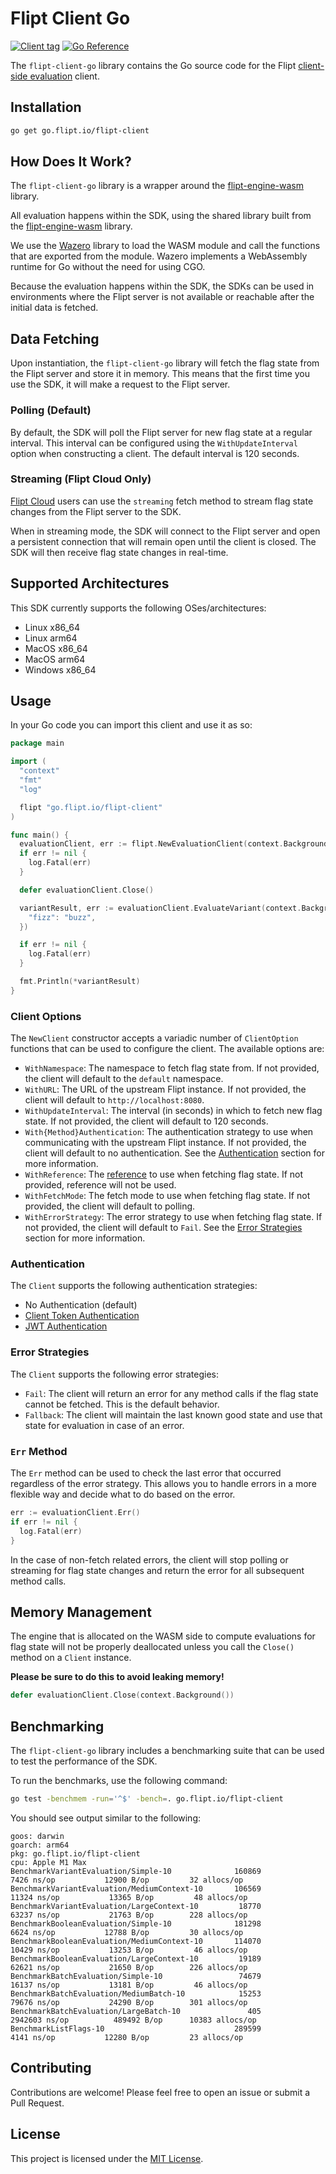 # Flipt Client Go

[![Client tag](https://img.shields.io/github/v/tag/flipt-io/flipt-client-go?filter=v*&label=flipt-client-go)](https://github.com/flipt-io/flipt-client-go)
[![Go Reference](https://pkg.go.dev/badge/go.flipt.io/flipt-client.svg)](https://pkg.go.dev/go.flipt.io/flipt-client)

The `flipt-client-go` library contains the Go source code for the Flipt [client-side evaluation](https://www.flipt.io/docs/integration/client) client.

## Installation

```bash
go get go.flipt.io/flipt-client
```

## How Does It Work?

The `flipt-client-go` library is a wrapper around the [flipt-engine-wasm](https://github.com/flipt-io/flipt-client-sdks/tree/main/flipt-engine-wasm) library.

All evaluation happens within the SDK, using the shared library built from the [flipt-engine-wasm](https://github.com/flipt-io/flipt-client-sdks/tree/main/flipt-engine-wasm) library.

We use the [Wazero](https://github.com/tetratelabs/wazero) library to load the WASM module and call the functions that are exported from the module. Wazero implements a WebAssembly runtime for Go without the need for using CGO.

Because the evaluation happens within the SDK, the SDKs can be used in environments where the Flipt server is not available or reachable after the initial data is fetched.

## Data Fetching

Upon instantiation, the `flipt-client-go` library will fetch the flag state from the Flipt server and store it in memory. This means that the first time you use the SDK, it will make a request to the Flipt server.

### Polling (Default)

By default, the SDK will poll the Flipt server for new flag state at a regular interval. This interval can be configured using the `WithUpdateInterval` option when constructing a client. The default interval is 120 seconds.

### Streaming (Flipt Cloud Only)

[Flipt Cloud](https://flipt.io/cloud) users can use the `streaming` fetch method to stream flag state changes from the Flipt server to the SDK.

When in streaming mode, the SDK will connect to the Flipt server and open a persistent connection that will remain open until the client is closed. The SDK will then receive flag state changes in real-time.

## Supported Architectures

This SDK currently supports the following OSes/architectures:

- Linux x86_64
- Linux arm64
- MacOS x86_64
- MacOS arm64
- Windows x86_64

## Usage

In your Go code you can import this client and use it as so:

```go
package main

import (
  "context"
  "fmt"
  "log"

  flipt "go.flipt.io/flipt-client"
)

func main() {
  evaluationClient, err := flipt.NewEvaluationClient(context.Background())
  if err != nil {
    log.Fatal(err)
  }

  defer evaluationClient.Close()

  variantResult, err := evaluationClient.EvaluateVariant(context.Background(), "flag1", "someentity", map[string]string{
    "fizz": "buzz",
  })

  if err != nil {
    log.Fatal(err)
  }

  fmt.Println(*variantResult)
}
```

### Client Options

The `NewClient` constructor accepts a variadic number of `ClientOption` functions that can be used to configure the client. The available options are:

- `WithNamespace`: The namespace to fetch flag state from. If not provided, the client will default to the `default` namespace.
- `WithURL`: The URL of the upstream Flipt instance. If not provided, the client will default to `http://localhost:8080`.
- `WithUpdateInterval`: The interval (in seconds) in which to fetch new flag state. If not provided, the client will default to 120 seconds.
- `With{Method}Authentication`: The authentication strategy to use when communicating with the upstream Flipt instance. If not provided, the client will default to no authentication. See the [Authentication](#authentication) section for more information.
- `WithReference`: The [reference](https://docs.flipt.io/guides/user/using-references) to use when fetching flag state. If not provided, reference will not be used.
- `WithFetchMode`: The fetch mode to use when fetching flag state. If not provided, the client will default to polling.
- `WithErrorStrategy`: The error strategy to use when fetching flag state. If not provided, the client will default to `Fail`. See the [Error Strategies](#error-strategies) section for more information.

### Authentication

The `Client` supports the following authentication strategies:

- No Authentication (default)
- [Client Token Authentication](https://docs.flipt.io/authentication/using-tokens)
- [JWT Authentication](https://docs.flipt.io/authentication/using-jwts)

### Error Strategies

The `Client` supports the following error strategies:

- `Fail`: The client will return an error for any method calls if the flag state cannot be fetched. This is the default behavior.
- `Fallback`: The client will maintain the last known good state and use that state for evaluation in case of an error.

### `Err` Method

The `Err` method can be used to check the last error that occurred regardless of the error strategy. This allows you to handle errors in a more flexible way and decide what to do based on the error.

```go
err := evaluationClient.Err()
if err != nil {
  log.Fatal(err)
}
```

In the case of non-fetch related errors, the client will stop polling or streaming for flag state changes and return the error for all subsequent method calls.

## Memory Management

The engine that is allocated on the WASM side to compute evaluations for flag state will not be properly deallocated unless you call the `Close()` method on a `Client` instance.

**Please be sure to do this to avoid leaking memory!**

```go
defer evaluationClient.Close(context.Background())
```

## Benchmarking

The `flipt-client-go` library includes a benchmarking suite that can be used to test the performance of the SDK.

To run the benchmarks, use the following command:

```bash
go test -benchmem -run='^$' -bench=. go.flipt.io/flipt-client
```

You should see output similar to the following:

```
goos: darwin
goarch: arm64
pkg: go.flipt.io/flipt-client
cpu: Apple M1 Max
BenchmarkVariantEvaluation/Simple-10              160869              7426 ns/op           12900 B/op         32 allocs/op
BenchmarkVariantEvaluation/MediumContext-10       106569             11324 ns/op           13365 B/op         48 allocs/op
BenchmarkVariantEvaluation/LargeContext-10         18770             63237 ns/op           21763 B/op        228 allocs/op
BenchmarkBooleanEvaluation/Simple-10              181298              6624 ns/op           12788 B/op         30 allocs/op
BenchmarkBooleanEvaluation/MediumContext-10       114070             10429 ns/op           13253 B/op         46 allocs/op
BenchmarkBooleanEvaluation/LargeContext-10         19189             62621 ns/op           21650 B/op        226 allocs/op
BenchmarkBatchEvaluation/Simple-10                 74679             16137 ns/op           13181 B/op         46 allocs/op
BenchmarkBatchEvaluation/MediumBatch-10            15253             79676 ns/op           24290 B/op        301 allocs/op
BenchmarkBatchEvaluation/LargeBatch-10               405           2942603 ns/op          489492 B/op      10383 allocs/op
BenchmarkListFlags-10                             289599              4141 ns/op           12280 B/op         23 allocs/op
```

## Contributing

Contributions are welcome! Please feel free to open an issue or submit a Pull Request.

## License

This project is licensed under the [MIT License](LICENSE).

